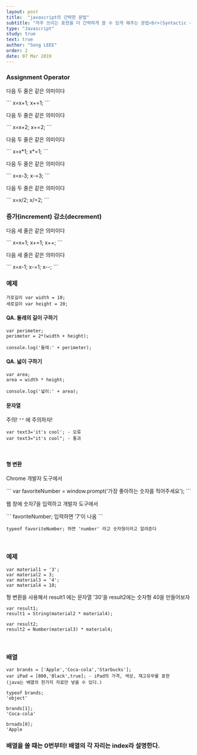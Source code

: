 ```yaml
---
layout: post
title:  "javascript의 간략한 문법"
subtitle: "자주 쓰이는 표현을 더 간략하게 쓸 수 있게 해주는 문법<br>(Syntactic - 문법적인 Sugar - 설탕)"
type: "Javascript"
study: true
text: true
author: "Song LEEE"
order: 2
date: 07 Mar 2019
---
```


### Assignment Operator

<p>다음 두 줄은 같은 의미이다</p>
```
x=x+1;
x+=1;
```
<br>

<p>다음 두 줄은 같은 의미이다</p>
```
x=x+2;
x+=2;
```
<br>

<p>다음 두 줄은 같은 의미이다</p>
```
x=x*1;
x*=1;
```
<br>

<p>다음 두 줄은 같은 의미이다</p>
```
x=x-3;
x-=3;
```
<br>

<p>다음 두 줄은 같은 의미이다</p>
```
x=x/2;
x/=2;
```
<br>

### 증가(increment) 감소(decrement)

<p>다음 세 줄은 같은 의미이다</p>
```
x=x+1;
x+=1;
x++;
```
<br>

<p>다음 세 줄은 같은 의미이다</p>
```
x=x-1;
x-=1;
x--;
```
<br>

### 예제

```
가로길이 var width = 10;
세로길이 var height = 20;
```

#### QA. 둘레의 길이 구하기

```
var perimeter;
perimeter = 2*(width + height);

console.log('둘레:' + perimeter);
```

#### QA. 넓이 구하기

```
var area;
area = width * height;

console.log('넓이:' + area);
```

#### 문자열

<p>주의! <code>""</code> 에 주의하자!</p>

```
var text3='it's cool'; - 오류
var text3="it's cool"; - 통과
```

<br>

#### 형 변환

<p>Chrome 개발자 도구에서</p>
```
var favoriteNumber = window.prompt('가장 좋아하는 숫자를 적어주세요');
```
<br>
<p>웹 창에 숫자7을 입력하고 개발자 도구에서</p>
```
favoriteNumber; 입력하면 '7'이 나옴
```

```
typeof favoriteNumber; 하면 'number' 라고 숫자형이라고 알려준다
```

<br>

### 예제

```
var material1 = '3';
var material2 = 3;
var material3 = '4';
var material4 = 10;
```
<p>형 변환을 사용해서 result1 에는 문자열 '30'을 result2에는 숫자형 40을 만들어보자</p>


```
var result1;
result1 = String(material2 * material4);

var result2;
result2 = Number(material3) * material4;    

```

<br>

### 배열

```
var brands = ['Apple','Coca-cola','Starbucks'];
var iPad = [800,'Black',true]; - iPad의 가격, 색상, 재고유무를 표현 
(java는 배열의 한가지 자료만 넣을 수 있다.)

typeof brands;
'object'

brands[1];
'Coca-cola'

brnads[0];
'Apple
```

### 배열을 쓸 때는 0번부터! 배열의 각 자리는 index라 설명한다.